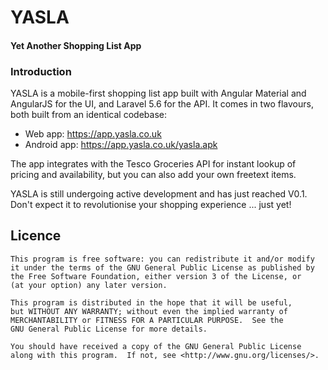# YASLA
#### Yet Another Shopping List App

### Introduction
YASLA is a mobile-first shopping list app built with Angular Material and AngularJS 
for the UI, and Laravel 5.6 for the API. It comes in two flavours, both built from an identical
codebase:

* Web app: https://app.yasla.co.uk
* Android app: https://app.yasla.co.uk/yasla.apk 

The app integrates with the Tesco Groceries API for instant lookup of pricing and availability, 
but you can also add your own freetext items.

YASLA is still undergoing active development and has just reached V0.1. 
Don't expect it to revolutionise your shopping experience ... just yet!


## Licence
    This program is free software: you can redistribute it and/or modify
    it under the terms of the GNU General Public License as published by
    the Free Software Foundation, either version 3 of the License, or
    (at your option) any later version.

    This program is distributed in the hope that it will be useful,
    but WITHOUT ANY WARRANTY; without even the implied warranty of
    MERCHANTABILITY or FITNESS FOR A PARTICULAR PURPOSE.  See the
    GNU General Public License for more details.

    You should have received a copy of the GNU General Public License
    along with this program.  If not, see <http://www.gnu.org/licenses/>.